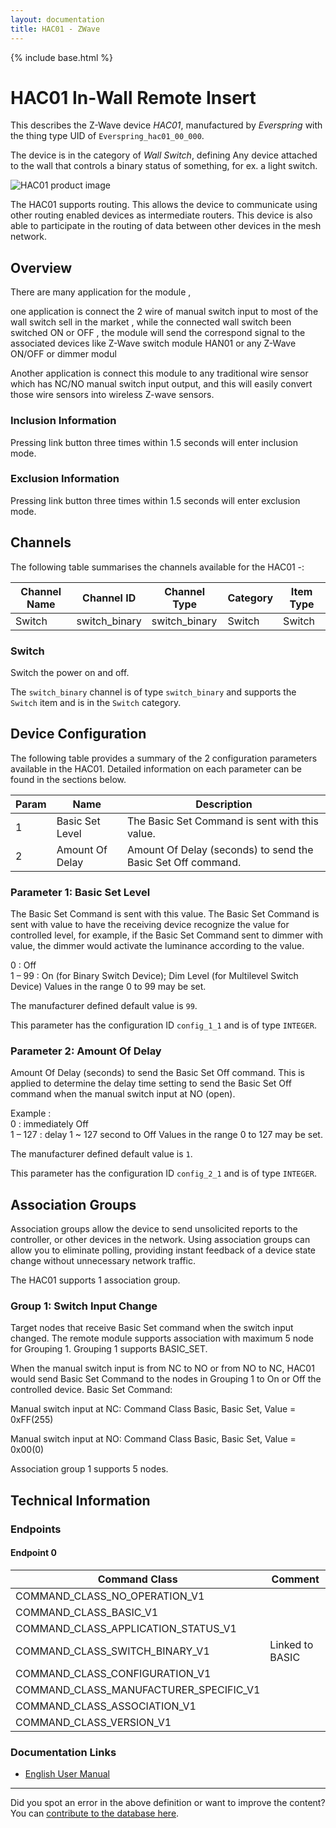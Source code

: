 ```yaml
---
layout: documentation
title: HAC01 - ZWave
---
```


{% include base.html %}

# HAC01 In-Wall Remote Insert
This describes the Z-Wave device *HAC01*, manufactured by *Everspring* with the thing type UID of ```Everspring_hac01_00_000```.

The device is in the category of *Wall Switch*, defining Any device attached to the wall that controls a binary status of something, for ex. a light switch.

![HAC01 product image](https://opensmarthouse.org/assets/zwave/attachments/270/HAC01.jpg)


The HAC01 supports routing. This allows the device to communicate using other routing enabled devices as intermediate routers.  This device is also able to participate in the routing of data between other devices in the mesh network.

## Overview

There are many application for the module ,

one application is connect the 2 wire of manual switch input to most of the wall switch sell in the market , while the connected wall switch been switched ON or OFF , the module will send the correspond signal to the associated devices like Z-Wave switch module HAN01 or any Z-Wave ON/OFF or dimmer modul

Another application is connect this module to any traditional wire sensor which has NC/NO manual switch input output, and this will easily convert those wire sensors into wireless Z-wave sensors. 

### Inclusion Information

Pressing link button three times within 1.5 seconds will enter inclusion mode. 

### Exclusion Information

Pressing link button three times within 1.5 seconds will enter exclusion mode.

## Channels

The following table summarises the channels available for the HAC01 -:

| Channel Name | Channel ID | Channel Type | Category | Item Type |
|--------------|------------|--------------|----------|-----------|
| Switch | switch_binary | switch_binary | Switch | Switch | 

### Switch
Switch the power on and off.

The ```switch_binary``` channel is of type ```switch_binary``` and supports the ```Switch``` item and is in the ```Switch``` category.



## Device Configuration

The following table provides a summary of the 2 configuration parameters available in the HAC01.
Detailed information on each parameter can be found in the sections below.

| Param | Name  | Description |
|-------|-------|-------------|
| 1 | Basic Set Level | The Basic Set Command is sent with this value. |
| 2 | Amount Of Delay | Amount Of Delay (seconds) to send the Basic Set Off command. |

### Parameter 1: Basic Set Level

The Basic Set Command is sent with this value.
The Basic Set Command is sent with value to have the receiving device recognize the value for controlled level, for example, if the Basic Set Command sent to dimmer with value, the dimmer would activate the luminance according to the value.  
  
0 : Off  
1 – 99 : On (for Binary Switch Device); Dim Level (for Multilevel Switch Device)
Values in the range 0 to 99 may be set.

The manufacturer defined default value is ```99```.

This parameter has the configuration ID ```config_1_1``` and is of type ```INTEGER```.


### Parameter 2: Amount Of Delay

Amount Of Delay (seconds) to send the Basic Set Off command.
This is applied to determine the delay time setting to send the Basic Set Off command when the manual switch input at NO (open).  
  
Example :  
0 : immediately Off  
1 – 127 : delay 1 ~ 127 second to Off
Values in the range 0 to 127 may be set.

The manufacturer defined default value is ```1```.

This parameter has the configuration ID ```config_2_1``` and is of type ```INTEGER```.


## Association Groups

Association groups allow the device to send unsolicited reports to the controller, or other devices in the network. Using association groups can allow you to eliminate polling, providing instant feedback of a device state change without unnecessary network traffic.

The HAC01 supports 1 association group.

### Group 1: Switch Input Change

Target nodes that receive Basic Set command when the switch input changed.
The remote module supports association with maximum 5 node for Grouping 1. Grouping 1 supports BASIC_SET.

When the manual switch input is from NC to NO or from NO to NC, HAC01 would send Basic Set Command to the nodes in Grouping 1 to On or Off the controlled device. Basic Set Command:

Manual switch input at NC: Command Class Basic, Basic Set, Value = 0xFF(255)

Manual switch input at NO: Command Class Basic, Basic Set, Value = 0x00(0)

Association group 1 supports 5 nodes.

## Technical Information

### Endpoints

#### Endpoint 0

| Command Class | Comment |
|---------------|---------|
| COMMAND_CLASS_NO_OPERATION_V1| |
| COMMAND_CLASS_BASIC_V1| |
| COMMAND_CLASS_APPLICATION_STATUS_V1| |
| COMMAND_CLASS_SWITCH_BINARY_V1| Linked to BASIC|
| COMMAND_CLASS_CONFIGURATION_V1| |
| COMMAND_CLASS_MANUFACTURER_SPECIFIC_V1| |
| COMMAND_CLASS_ASSOCIATION_V1| |
| COMMAND_CLASS_VERSION_V1| |

### Documentation Links

* [English User Manual](https://www.opensmarthouse.org/zwavedatabase/270/z-wave-everspring-in-wall-remote-insert-manual.pdf)

---

Did you spot an error in the above definition or want to improve the content?
You can [contribute to the database here](https://www.opensmarthouse.org/zwavedatabase/270).
